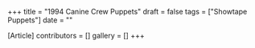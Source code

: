 +++
title = "1994 Canine Crew Puppets"
draft = false
tags = ["Showtape Puppets"]
date = ""

[Article]
contributors = []
gallery = []
+++